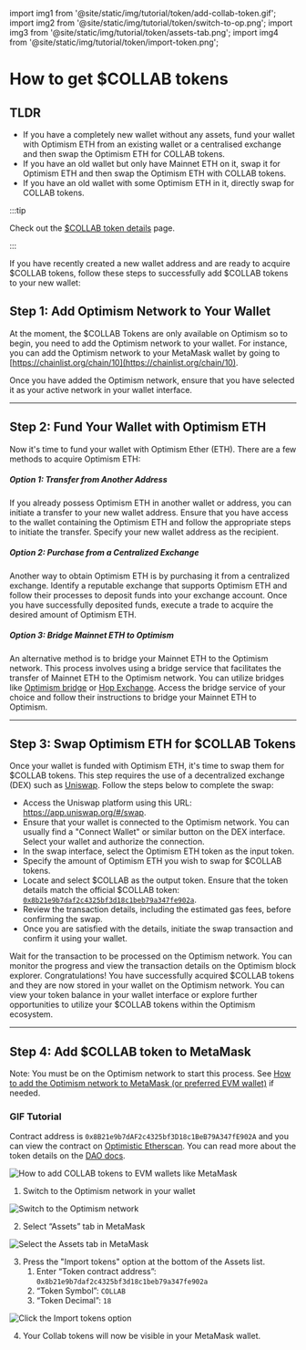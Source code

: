 import img1 from '@site/static/img/tutorial/token/add-collab-token.gif';
import img2 from '@site/static/img/tutorial/token/switch-to-op.png';
import img3 from '@site/static/img/tutorial/token/assets-tab.png';
import img4 from '@site/static/img/tutorial/token/import-token.png';

# How to get $COLLAB tokens

## TLDR

- If you have a completely new wallet without any assets, fund your wallet with Optimism ETH from an existing wallet or a centralised exchange and then swap the Optimism ETH for COLLAB tokens.
- If you have an old wallet but only have Mainnet ETH on it, swap it for Optimism ETH and then swap the Optimism ETH with COLLAB tokens.
- If you have an old wallet with some Optimism ETH in it, directly swap for COLLAB tokens.

:::tip

Check out the [$COLLAB token details](../../dao/token/token_overview.md) page.

:::

If you have recently created a new wallet address and are ready to acquire $COLLAB tokens, follow these steps to successfully add $COLLAB tokens to your new wallet:

## Step 1: Add Optimism Network to Your Wallet

At the moment, the $COLLAB Tokens are only available on Optimism so to begin, you need to add the Optimism network to your wallet.
For instance, you can add the Optimism network to your MetaMask wallet by going to [https://chainlist.org/chain/10](https://chainlist.org/chain/10).

Once you have added the Optimism network, ensure that you have selected it as your active network in your wallet interface.

---

## Step 2: Fund Your Wallet with Optimism ETH

Now it's time to fund your wallet with Optimism Ether (ETH). There are a few methods to acquire Optimism ETH:

##### Option 1: Transfer from Another Address

If you already possess Optimism ETH in another wallet or address, you can initiate a transfer to your new wallet address. Ensure that you have access to the wallet containing the Optimism ETH and follow the appropriate steps to initiate the transfer. Specify your new wallet address as the recipient.

##### Option 2: Purchase from a Centralized Exchange

Another way to obtain Optimism ETH is by purchasing it from a centralized exchange. Identify a reputable exchange that supports Optimism ETH and follow their processes to deposit funds into your exchange account. Once you have successfully deposited funds, execute a trade to acquire the desired amount of Optimism ETH.

##### Option 3: Bridge Mainnet ETH to Optimism

An alternative method is to bridge your Mainnet ETH to the Optimism network. This process involves using a bridge service that facilitates the transfer of Mainnet ETH to the Optimism network. You can utilize bridges like [Optimism bridge](https://app.optimism.io/bridge/deposit) or [Hop Exchange](https://app.hop.exchange/#/send?sourceNetwork=ethereum&destNetwork=optimism&token=ETH). Access the bridge service of your choice and follow their instructions to bridge your Mainnet ETH to Optimism.

---

## Step 3: Swap Optimism ETH for $COLLAB Tokens

Once your wallet is funded with Optimism ETH, it's time to swap them for $COLLAB tokens. This step requires the use of a decentralized exchange (DEX) such as [Uniswap](https://app.uniswap.org/). Follow the steps below to complete the swap:

- Access the Uniswap platform using this URL: https://app.uniswap.org/#/swap.
- Ensure that your wallet is connected to the Optimism network. You can usually find a "Connect Wallet" or similar button on the DEX interface. Select your wallet and authorize the connection.
- In the swap interface, select the Optimism ETH token as the input token.
- Specify the amount of Optimism ETH you wish to swap for $COLLAB tokens.
- Locate and select $COLLAB as the output token. Ensure that the token details match the official $COLLAB token: [`0x8b21e9b7daf2c4325bf3d18c1beb79a347fe902a`](https://optimistic.etherscan.io/token/0x8b21e9b7daf2c4325bf3d18c1beb79a347fe902a).
- Review the transaction details, including the estimated gas fees, before confirming the swap.
- Once you are satisfied with the details, initiate the swap transaction and confirm it using your wallet.

Wait for the transaction to be processed on the Optimism network. You can monitor the progress and view the transaction details on the Optimism block explorer.
Congratulations! You have successfully acquired $COLLAB tokens and they are now stored in your wallet on the Optimism network. You can view your token balance in your wallet interface or explore further opportunities to utilize your $COLLAB tokens within the Optimism ecosystem.

---

## Step 4: Add $COLLAB token to MetaMask

Note: You must be on the Optimism network to start this process. 
See [How to add the Optimism network to MetaMask (or preferred EVM wallet)](https://www.notion.so/How-to-add-the-Optimism-network-to-MetaMask-or-preferred-EVM-wallet-61d314fe3dee49909f2000d41388cf5f?pvs=21) if needed.

### GIF Tutorial

Contract address is `0x8B21e9b7dAF2c4325bf3D18c1BeB79A347fE902A` and you can view the contract on [Optimistic Etherscan](https://optimistic.etherscan.io/token/0x8b21e9b7daf2c4325bf3d18c1beb79a347fe902a). You can read more about the token details on the [DAO docs](../../dao/token/token_overview.md).
    
  <div class="text--center">
    <img  src={img1} alt="How to add COLLAB tokens to EVM wallets like MetaMask" />
  </div>

1. Switch to the Optimism network in your wallet

  <div class="text--center">
    <img  src={img2} alt="Switch to the Optimism network" />
  </div>

2. Select “Assets” tab in MetaMask

  <div class="text--center">
    <img  src={img3} alt="Select the Assets tab in MetaMask" />
  </div>

3. Press the "Import tokens" option at the bottom of the Assets list.
    1. Enter “Token contract address”: `0x8b21e9b7daf2c4325bf3d18c1beb79a347fe902a`
    2. “Token Symbol”: `COLLAB`
    3. “Token Decimal”: `18`

  <div class="text--center">
    <img  src={img4} alt="Click the Import tokens option" />
  </div>

4. Your Collab tokens will now be visible in your MetaMask wallet.
